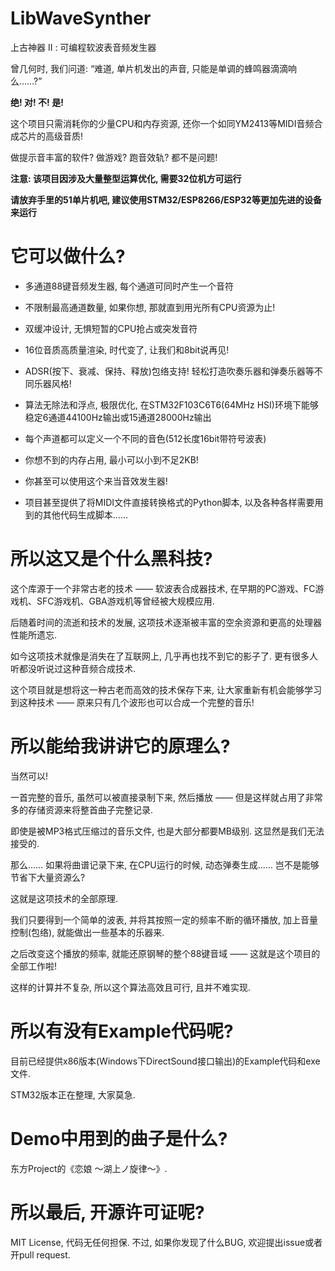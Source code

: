 # LibWaveSynther

上古神器 II : 可编程软波表音频发生器

曾几何时, 我们问道: “难道, 单片机发出的声音, 只能是单调的蜂鸣器滴滴响么……?”

**绝! 对! 不! 是!**

这个项目只需消耗你的少量CPU和内存资源, 还你一个如同YM2413等MIDI音频合成芯片的高级音质!

做提示音丰富的软件? 做游戏? 跑音效轨? 都不是问题!

**注意: 该项目因涉及大量整型运算优化, 需要32位机方可运行**

**请放弃手里的51单片机吧, 建议使用STM32/ESP8266/ESP32等更加先进的设备来运行**

# 它可以做什么?

 - 多通道88键音频发生器, 每个通道可同时产生一个音符
 
 - 不限制最高通道数量, 如果你想, 那就直到用光所有CPU资源为止!
 
 - 双缓冲设计, 无惧短暂的CPU抢占或突发音符
 
 - 16位音质高质量渲染, 时代变了, 让我们和8bit说再见!
 
 - ADSR(按下、衰减、保持、释放)包络支持! 轻松打造吹奏乐器和弹奏乐器等不同乐器风格!
 
 - 算法无除法和浮点, 极限优化, 在STM32F103C6T6(64MHz HSI)环境下能够稳定6通道44100Hz输出或15通道28000Hz输出
 
 - 每个声道都可以定义一个不同的音色(512长度16bit带符号波表)
 
 - 你想不到的内存占用, 最小可以小到不足2KB!
 
 - 你甚至可以使用这个来当音效发生器!
 
 - 项目甚至提供了将MIDI文件直接转换格式的Python脚本, 以及各种各样需要用到的其他代码生成脚本……

# 所以这又是个什么黑科技?

这个库源于一个非常古老的技术 —— 软波表合成器技术, 在早期的PC游戏、FC游戏机、SFC游戏机、GBA游戏机等曾经被大规模应用.

后随着时间的流逝和技术的发展, 这项技术逐渐被丰富的空余资源和更高的处理器性能所遗忘.

如今这项技术就像是消失在了互联网上, 几乎再也找不到它的影子了. 更有很多人听都没听说过这种音频合成技术.

这个项目就是想将这一种古老而高效的技术保存下来, 让大家重新有机会能够学习到这种技术 —— 原来只有几个波形也可以合成一个完整的音乐!

# 所以能给我讲讲它的原理么?

当然可以!

一首完整的音乐, 虽然可以被直接录制下来, 然后播放 —— 但是这样就占用了非常多的存储资源来将整首曲子完整记录.

即使是被MP3格式压缩过的音乐文件, 也是大部分都要MB级别. 这显然是我们无法接受的.

那么…… 如果将曲谱记录下来, 在CPU运行的时候, 动态弹奏生成…… 岂不是能够节省下大量资源么?

这就是这项技术的全部原理.

我们只要得到一个简单的波表, 并将其按照一定的频率不断的循环播放, 加上音量控制(包络), 就能做出一些基本的乐器来.

之后改变这个播放的频率, 就能还原钢琴的整个88键音域 —— 这就是这个项目的全部工作啦!

这样的计算并不复杂, 所以这个算法高效且可行, 且并不难实现.

# 所以有没有Example代码呢?

目前已经提供x86版本(Windows下DirectSound接口输出)的Example代码和exe文件.

STM32版本正在整理, 大家莫急.

# Demo中用到的曲子是什么?

东方Project的《恋娘 ～湖上ノ旋律～》.

# 所以最后, 开源许可证呢?
MIT License, 代码无任何担保. 不过, 如果你发现了什么BUG, 欢迎提出issue或者开pull request.
